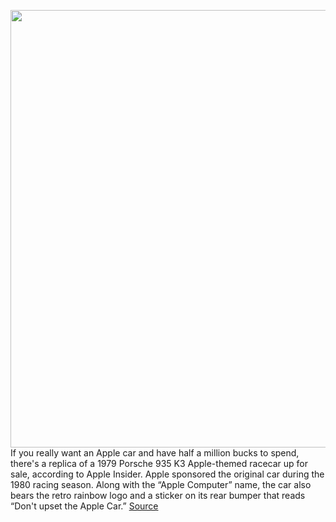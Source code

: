 <img src='https://cdn.vox-cdn.com/thumbor/qNs-CgkHhluksRMFcDq4geIBhxk=/0x0:1800x1196/1200x800/filters:focal(756x454:1044x742)/cdn.vox-cdn.com/uploads/chorus_image/image/66714478/applecar2_resized.0.jpg' width='700px' /><br/>
If you really want an Apple car and have half a million bucks to spend, there's a replica of a 1979 Porsche 935 K3 Apple-themed racecar up for sale, according to Apple Insider. Apple sponsored the original car during the 1980 racing season. Along with the “Apple Computer” name, the car also bears the retro rainbow logo and a sticker on its rear bumper that reads “Don't upset the Apple Car.”
<a href='https://www.theverge.com/2020/4/27/21237393/apple-car-sale-vintage-race-porsche-price'> Source <a/>